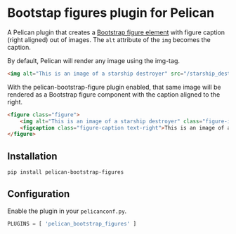 # Bootstap figures plugin for Pelican

A Pelican plugin that creates a [Bootstrap figure element](https://getbootstrap.com/docs/4.4/content/figures/) with figure caption (right aligned) out of images. The `alt` attribute of the `img` becomes the caption.

By default, Pelican will render any image using the img-tag.
```html
<img alt="This is an image of a starship destroyer" src="/starship_destroyer.png" />
```

With the pelican-bootstrap-figure plugin enabled, that same image will be rendered as a Bootstrap figure component with the caption aligned to the right.
```html
<figure class="figure">
    <img alt="This is an image of a starship destroyer" class="figure-img img-fluid" src="/starship_destroyer.png" />
    <figcaption class="figure-caption text-right">This is an image of a starship destroyer</figcaption>
</figure>
```

## Installation
```powershell
pip install pelican-bootstrap-figures
```

## Configuration
Enable the plugin in your `pelicanconf.py`.
```python
PLUGINS = [ 'pelican_bootstrap_figures' ]
```